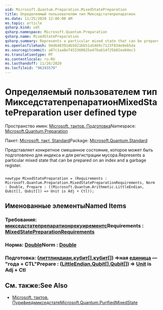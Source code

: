 ```yaml
---
uid: Microsoft.Quantum.Preparation.MixedStatePreparation
title: Определяемый пользователем тип Микседстатепрепаратион
ms.date: 11/25/2020 12:00:00 AM
ms.topic: article
qsharp.kind: udt
qsharp.namespace: Microsoft.Quantum.Preparation
qsharp.name: MixedStatePreparation
qsharp.summary: Represents a particular mixed state that can be prepared on an index and a garbage register.
ms.openlocfilehash: 94d6483914b5d21bb51a5469c7123f834e9eb5da
ms.sourcegitcommit: a87c1aa8e7453360025e47ba614f25b02ea84ec3
ms.translationtype: MT
ms.contentlocale: ru-RU
ms.lasthandoff: 11/26/2020
ms.locfileid: "96193579"
---
```

# <a name="mixedstatepreparation-user-defined-type"></a><span data-ttu-id="cb755-102">Определяемый пользователем тип Микседстатепрепаратион</span><span class="sxs-lookup"><span data-stu-id="cb755-102">MixedStatePreparation user defined type</span></span>

<span data-ttu-id="cb755-103">Пространство имен: [Microsoft. тактов. Подготовка](xref:Microsoft.Quantum.Preparation)</span><span class="sxs-lookup"><span data-stu-id="cb755-103">Namespace: [Microsoft.Quantum.Preparation](xref:Microsoft.Quantum.Preparation)</span></span>

<span data-ttu-id="cb755-104">Пакет: [Microsoft. такт. Standard](https://nuget.org/packages/Microsoft.Quantum.Standard)</span><span class="sxs-lookup"><span data-stu-id="cb755-104">Package: [Microsoft.Quantum.Standard](https://nuget.org/packages/Microsoft.Quantum.Standard)</span></span>


<span data-ttu-id="cb755-105">Представляет конкретное смешанное состояние, которое может быть подготовлено для индекса и для регистрации мусора.</span><span class="sxs-lookup"><span data-stu-id="cb755-105">Represents a particular mixed state that can be prepared on an index and a garbage register.</span></span>

```qsharp

newtype MixedStatePreparation = (Requirements : Microsoft.Quantum.Preparation.MixedStatePreparationRequirements, Norm : Double, Prepare : ((Microsoft.Quantum.Arithmetic.LittleEndian, Qubit[], Qubit[]) => Unit is Adj + Ctl));
```



## <a name="named-items"></a><span data-ttu-id="cb755-106">Именованные элементы</span><span class="sxs-lookup"><span data-stu-id="cb755-106">Named Items</span></span>

### <a name="requirements--mixedstatepreparationrequirements"></a><span data-ttu-id="cb755-107">Требования: [микседстатепрепаратионрекуирементс](xref:Microsoft.Quantum.Preparation.MixedStatePreparationRequirements)</span><span class="sxs-lookup"><span data-stu-id="cb755-107">Requirements : [MixedStatePreparationRequirements](xref:Microsoft.Quantum.Preparation.MixedStatePreparationRequirements)</span></span>


### <a name="norm--double"></a><span data-ttu-id="cb755-108">Норма: [Double](xref:microsoft.quantum.lang-ref.double)</span><span class="sxs-lookup"><span data-stu-id="cb755-108">Norm : [Double](xref:microsoft.quantum.lang-ref.double)</span></span>


### <a name="prepare--littleendianqubitqubit--unit--is-adj--ctl"></a><span data-ttu-id="cb755-109">Подготовка: ([литтлиндиан](xref:Microsoft.Quantum.Arithmetic.LittleEndian),[кубит](xref:microsoft.quantum.lang-ref.qubit)[],[кубит](xref:microsoft.quantum.lang-ref.qubit)[]) =>ная [единица](xref:microsoft.quantum.lang-ref.unit)  — "года + CTL"</span><span class="sxs-lookup"><span data-stu-id="cb755-109">Prepare : ([LittleEndian](xref:Microsoft.Quantum.Arithmetic.LittleEndian),[Qubit](xref:microsoft.quantum.lang-ref.qubit)[],[Qubit](xref:microsoft.quantum.lang-ref.qubit)[]) => [Unit](xref:microsoft.quantum.lang-ref.unit)  is Adj + Ctl</span></span>



## <a name="see-also"></a><span data-ttu-id="cb755-110">См. также:</span><span class="sxs-lookup"><span data-stu-id="cb755-110">See Also</span></span>

- [<span data-ttu-id="cb755-111">Microsoft. тактов. Пурифиедмикседстате</span><span class="sxs-lookup"><span data-stu-id="cb755-111">Microsoft.Quantum.PurifiedMixedState</span></span>](xref:Microsoft.Quantum.PurifiedMixedState)